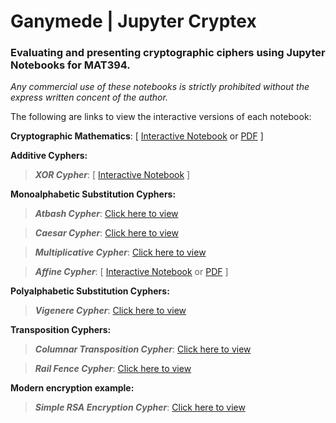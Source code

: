 # Ganymede | Jupyter Cryptex
### Evaluating and presenting cryptographic ciphers using Jupyter Notebooks for MAT394.

*Any commercial use of these notebooks is strictly prohibited without the express written concent of the author.*

The following are links to view the interactive versions of each notebook:

**Cryptographic Mathematics**: [ [Interactive Notebook](https://mybinder.org/v2/gh/v-ca/Jupyter-Cryptography/master?filepath=CryptoMath.ipynb) or [PDF]() ]

**Additive Cyphers:**

  > ***XOR Cypher***: [ [Interactive Notebook](https://mybinder.org/v2/gh/v-ca/Jupyter-Cryptography/master?filepath=XOR%20Cypher.ipynb) ]

**Monoalphabetic Substitution Cyphers:**
  > ***Atbash Cypher***: [Click here to view](https://mybinder.org/v2/gh/v-ca/Jupyter-Cryptography/master?filepath=Atbash%20Cypher.ipynb)

  > ***Caesar Cypher***: [Click here to view](https://mybinder.org/v2/gh/v-ca/Jupyter-Cryptography/master?filepath=Caesar%20Cypher.ipynb)

  > ***Multiplicative Cypher***: [Click here to view](https://mybinder.org/v2/gh/v-ca/Jupyter-Cryptography/master?filepath=Multiplicative%20Cypher.ipynb)

  > ***Affine Cypher***: [ [Interactive Notebook](https://mybinder.org/v2/gh/v-ca/Jupyter-Cryptography/master?filepath=Affine%20Cypher.ipynb) or [PDF](Reports/Affine.pdf) ]

**Polyalphabetic Substitution Cyphers:**

  > ***Vigenere Cypher***: [Click here to view](https://mybinder.org/v2/gh/v-ca/Jupyter-Cryptography/master?filepath=Vigenere%20Cypher.ipynb)

**Transposition Cyphers:**

  > ***Columnar Transposition Cypher***: [Click here to view](https://mybinder.org/v2/gh/v-ca/Jupyter-Cryptography/master?filepath=Columnar%20Transposition.ipynb)

  > ***Rail Fence Cypher***: [Click here to view](https://mybinder.org/v2/gh/v-ca/Jupyter-Cryptography/master?filepath=Rail%20Fence%20Cypher.ipynb)

**Modern encryption example:**

  > ***Simple RSA Encryption Cypher***: [Click here to view](https://mybinder.org/v2/gh/v-ca/Jupyter-Cryptography/master?filepath=RSA%20Cypher.ipynb)
